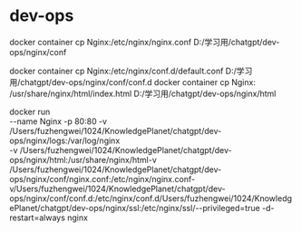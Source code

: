 # dev-ops

docker container cp Nginx:/etc/nginx/nginx.conf D:/学习用/chatgpt/dev-ops/nginx/conf

docker container cp Nginx:/etc/nginx/conf.d/default.conf D:/学习用/chatgpt/dev-ops/nginx/conf/conf.d
docker container cp Nginx: /usr/share/nginx/html/index.html D:/学习用/chatgpt/dev-ops/nginx/html

docker run \
--name Nginx
-p 80:80
-v /Users/fuzhengwei/1024/KnowledgePlanet/chatgpt/dev-ops/nginx/logs:/var/log/nginx\
-v /Users/fuzhengwei/1024/KnowledgePlanet/chatgpt/dev-ops/nginx/html:/usr/share/nginx/html-v /Users/fuzhengwei/1024/KnowledgePlanet/chatgpt/dev-ops/nginx/conf/nginx.conf:/etc/nginx/nginx.conf-v/Users/fuzhengwei/1024/KnowledgePlanet/chatgpt/dev-ops/nginx/conf/conf.d:/etc/nginx/conf.d/Users/fuzhengwei/1024/KnowledgePlanet/chatgpt/dev-ops/nginx/ssl:/etc/nginx/ssl/--privileged=true -d-restart=always nginx
